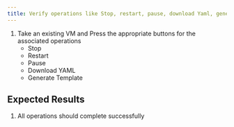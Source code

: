 ```yaml
---
title: Verify operations like Stop, restart, pause, download Yaml, generate template	
---
```

1. Take an existing VM and Press the appropriate buttons for the associated operations
    - Stop
    - Restart
    - Pause
    - Download YAML
    - Generate Template

## Expected Results
1. All operations should complete successfully